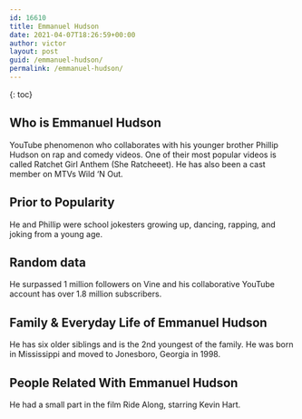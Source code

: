 ```yaml
---
id: 16610
title: Emmanuel Hudson
date: 2021-04-07T18:26:59+00:00
author: victor
layout: post
guid: /emmanuel-hudson/
permalink: /emmanuel-hudson/
---
```



{: toc}


## Who is Emmanuel Hudson



YouTube phenomenon who collaborates with his younger brother Phillip Hudson on rap and comedy videos. One of their most popular videos is called Ratchet Girl Anthem (She Ratcheeet). He has also been a cast member on MTVs Wild &#8216;N Out.

                
                
                
## Prior to Popularity



He and Phillip were school jokesters growing up, dancing, rapping, and joking from a young age.

                
                
                
## Random data



He surpassed 1 million followers on Vine and his collaborative YouTube account has over 1.8 million subscribers.

                
                
                
## Family & Everyday Life of Emmanuel Hudson



He has six older siblings and is the 2nd youngest of the family. He was born in Mississippi and moved to Jonesboro, Georgia in 1998.

                
                
                
## People Related With Emmanuel Hudson



He had a small part in the film Ride Along, starring Kevin Hart. 

                
              
            
          
          
          